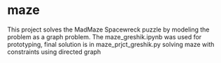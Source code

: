 # maze
This project solves the MadMaze Spacewreck puzzle by modeling the problem as a graph problem. The maze_greshik.ipynb was used for prototyping, final solution is in maze_prjct_greshik.py
solving maze with constraints using directed graph
